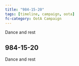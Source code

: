 ```yaml
---
title: "984-15-20"
tags: [timeline, campaign, oota]
fc-category: OotA Campaign
---
```

<span class='ob-timelines'
	data-date='984-15-20-00'
	data-title='Campaign: NAGA Adventures'
	data-class='orange'> Dance and rest </span>
## 984-15-20
Dance and rest
